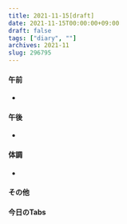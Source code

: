 ```yaml
---
title: 2021-11-15[draft]
date: 2021-11-15T00:00:00+09:00
draft: false
tags: ["diary", ""]
archives: 2021-11
slug: 296795
---
```

#### 午前
- 
#### 午後
- 
#### 体調
- 
#### その他
#### 今日のTabs